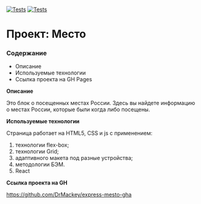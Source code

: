 [![Tests](../../actions/workflows/tests-13-sprint.yml/badge.svg)](../../actions/workflows/tests-13-sprint.yml) [![Tests](../../actions/workflows/tests-14-sprint.yml/badge.svg)](../../actions/workflows/tests-14-sprint.yml)
# Проект: Место

### Содержание

- Описание
- Используемые технологии
- Ссылка проекта на GH Pages

**Описание**

Это блок о посещенных местах России.
Здесь вы найдете информацию о местах России, которые были когда либо посещены.

**Используемые технологии**

Страница работает на HTML5, CSS и js с применением:

1. технологии flex-box;
2. технологии Grid;
3. адаптивного макета под разные устройства;
4. методологии БЭМ.
5. React

**Ссылка проекта на GH**

https://github.com/DrMackey/express-mesto-gha
